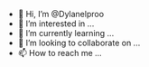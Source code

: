 - 👋 Hi, I’m @Dylanelproo
- 👀 I’m interested in ...
- 🌱 I’m currently learning ...
- 💞️ I’m looking to collaborate on ...
- 📫 How to reach me ...

<!---
Dylanelproo/Dylanelproo is a ✨ special ✨ repository because its `README.md` (this file) appears on your GitHub profile.
You can click the Preview link to take a look at your changes.
--->
